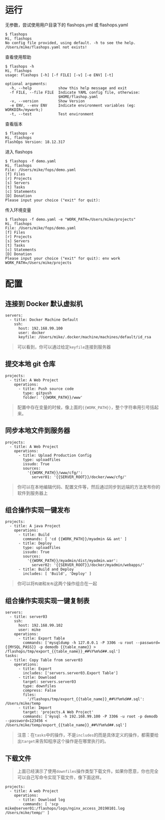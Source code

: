 # 运行

无参数，尝试使用用户目录下的 flashops.yml 或 flashops.yaml

	$ flashops
	Hi, flashops
	No config file provided, using default. -h to see the help.
	/Users/mike/flashops.yaml not exists!

查看使用帮助

	$ flashops -h
	Hi, flashops
	usage: flashops [-h] [-f FILE] [-v] [-e ENV] [-t]

	optional arguments:
	  -h, --help            show this help message and exit
	  -f FILE, --file FILE  Indicate YAML config file, otherwise:
	                        $HOME/flashop.yaml
	  -v, --version         Show Version
	  -e ENV, --env ENV     Indicate environment variables (eg: WORKDIR=/mywork;)
	  -t, --test            Test environment

查看版本

	$ flashops -v
	Hi, flashops
	FlashOps Version: 18.12.317

进入 flashops

	$ flashops -f demo.yaml
	Hi, flashops
	File: /Users/mike/fops/demo.yaml
	[f] Files
	[r] Projects
	[s] Servers
	[t] Tasks
	[c] Statements
	[D] Donation
	Please input your choice ("exit" for quit):

传入环境变量

	$ flashops -f demo.yaml -e "WORK_PATH=/Users/mike/projects"
	Hi, flashops
	File: /Users/mike/fops/demo.yaml
	[f] Files
	[r] Projects
	[s] Servers
	[t] Tasks
	[c] Statements
	[D] Donation
	Please input your choice ("exit" for quit): env work
	WORK_PATH=/Users/mike/projects

# 配置

## 连接到 Docker 默认虚拟机

	servers:
	  - title: Docker Machine Default
	    ssh:
	      host: 192.168.99.100
	      user: docker
	      keyfile: /Users/mike/.docker/machine/machines/default/id_rsa

> 可以看到，你可以通过给定`keyfile`连接到服务器

## 提交本地 git 仓库

	projects:
	  - title: A Web Project
	    operations:
	      - title: Push source code
	        type: gitpush
	        folder: '{{WORK_PATH}}/www'

> 配置中存在变量的时候，像上面的`{{WORK_PATH}}`，整个字符串用引号括起来。

## 同步本地文件到服务器

	projects:
	  - title: A Web Project
	    operations:
	      - title: Upload Production Config
	        type: uploadfiles
	        issudo: True
	        sources:
	          '{{WORK_PATH}}/www/cfg/':
	            server01: '{{SERVER_ROOT}}/docker/www/cfg/'

> 你可以在本地编辑代码、配置文件等，然后通过同步到远端的方法发布你的软件到服务器上

## 组合操作实现一键发布

	projects:
	  - title: A java Project
	    operations:
	      - title: Build
	        commands: [ 'cd {{WORK_PATH}}/myadmin && ant' ]
	      - title: Deploy
	        type: uploadfiles
	        issudo: True
	        sources:
	          '{{WORK_PATH}}/myadmin/dist/myadmin.war':
	            server02: '{{SERVER_ROOT}}/docker/myadmin/webapps/'
	      - title: Build and Deploy
	        includes: [ 'Build', 'Deploy' ]

> 你可以将`构建`和`发布`这两个操作组合在一起

## 组合操作实现实现一键复制表

	servers:
	  - title: server03
	    ssh:
	      host: 192.168.99.102
	      user: mike
	    operations:
	      - title: Export Table
	        commands: ['mysqldump -h 127.0.0.1 -P 3306 -u root --password={{MYSQL_PASS}} -p demodb {{table_name}} > /flashops/tmp/export_{{table_name}}_##%Y%m%d##.sql']
	tasks:
	  - title: Copy Table from server03
	    operations:
	      - title: Export
	        includes: ['servers.server03.Export Table']
	      - title: Download
	        target: servers.server03
	        type: downfiles
	        compress: False
	        files:
	          '/flashops/tmp/export_{{table_name}}_##%Y%m%d##.sql': /Users/mike/temp
	      - title: Import
	        target: 'projects.A Web Project'
	        commands: ['mysql -h 192.168.99.100 -P 3306 -u root -p demodb --password=123456 < /Users/mike/temp/export_{{table_name}}_##%Y%m%d##.sql']

> 注意：在`tasks`中的操作，不是`includes`的而是具体定义的操作，都需要给出`target`来告知程序这个操作是在哪里执行的。

## 下载文件

> 上面已经演示了使用`downfiles`操作类型下载文件。如果你愿意，你也完全可以自己写命令实现下载文件，像下面这样。

	projects:
	  - title: A web Project
	    operations:
	      - title: Download log
	        commands: [ 'scp mike@server01:/flashops/logs/nginx_access_20190101.log /Users/mike/temp/' ]

